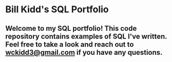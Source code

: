 # Bill Kidd's SQL Portfolio

## Welcome to my SQL portfolio! This code repository contains examples of SQL I've written. Feel free to take a look and reach out to wckidd3@gmail.com if you have any questions.
